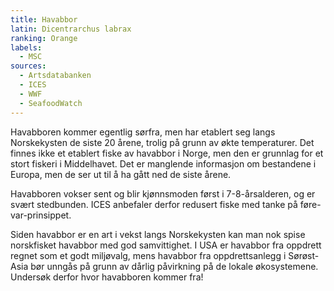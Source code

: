 ```yaml
---
title: Havabbor
latin: Dicentrarchus labrax
ranking: Orange
labels: 
  - MSC
sources: 
  - Artsdatabanken
  - ICES
  - WWF
  - SeafoodWatch
---
```

Havabboren kommer egentlig sørfra, men har etablert seg langs Norskekysten de siste 20 årene, trolig på grunn av økte temperaturer. Det finnes ikke et etablert fiske av havabbor i Norge, men den er grunnlag for et stort fiskeri i Middelhavet. Det er manglende informasjon om bestandene i Europa, men de ser ut til å ha gått ned de siste årene.

Havabboren vokser sent og blir kjønnsmoden først i 7-8-årsalderen, og er svært stedbunden. ICES anbefaler derfor redusert fiske med tanke på føre-var-prinsippet.

Siden havabbor er en art i vekst langs Norskekysten kan man nok spise norskfisket havabbor med god samvittighet. I USA er havabbor fra oppdrett regnet som et godt miljøvalg, mens havabbor fra oppdrettsanlegg i Sørøst-Asia bør unngås på grunn av dårlig påvirkning på de lokale økosystemene. Undersøk derfor hvor havabboren kommer fra!
